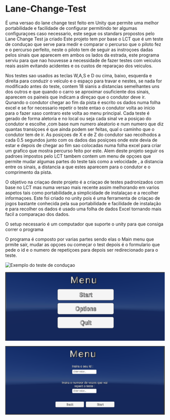 # Lane-Change-Test
É uma versao do lane change test feito em Unity que permite uma melhor portabilidade e facilidade de configurar permitindo ter algumas configuraçoes caso necessario, este segue os standars propostos pelo Lane Change Test ja criado 
Este projeto tem por base o LCT que é um teste de conduçao que serve para medir e comparar o percurso que o piloto fez e o percurso perfeito, neste o piloto tem de seguir as instroçoes dadas pelos sinais que aparecem 
em ambos os lados da estrada, este programa serviu para que nao houvesse a necessidade de fazer testes com veiculos reais assim evitando acidentes e os custos de reparaçao dos veiculos.

Nos testes sao usados as teclas W,A,S e D ou cima, baixo, esquerda e direita para conduzir o veiculo e o espaço para travar e nestes, se nada for modificado antes do teste, contem 18 sianis a distancias semelhantes 
uns dos outros e que quando o carro se aproximar osuficiente dos sinais, aparecem os paineis que indicam a direçao que o condutor deve ir. Qunando o condutor chegar ao fim da pista é escrito os dados numa folha excel 
e se for necessario repetir o teste entao o condutor volta ao inicio para o fazer xaso contraro este volta ao menu principal. 
Cada teste é gerado de forma aletoria e no local ou seja cada sinal ve a posiçao do condutor e escolhe ,com base num numero aleatorio e num numero que diz quantas transiçoes é que ainda podem ser feitas, qual o caminho 
que o condutor tem de ir.
As posiçoes de X e de Z do condutor sao recolhodos a cada 0.5 segundos junto com os dados das posiçoes onde este devia de estar e depois de chegar ao fim sao colocadas numa folha excel para criar um grafico que mostra 
percurso feito por este.
Alem deste projeto seguir os padroes impostos pelo LCT tambem contem um menu de opçoes que permite mudar algumas partes do teste tais como a velocidade , a distancia entre os sinais, a distancia a que estes aparecem 
para o condutor e o comprimento da pista.

O objetivo na criaçao deste projeto é a criaçao de testes padronizados com base no LCT mas numa versao mais recente assim melhorando em varios aspetos tais como portabilidade,a simplicidade de instalaçao e a recolher 
informaçoes. Este foi criado no unity pois é uma ferramenta de criaçao de jogos bastante conhecida pela sua portabilidade e facilidade de instalação e para recolher os dados é usado uma folha de dados Excel tornando 
mais facil a comparaçao dos dados.

O setup necessario é um computador que suporte o unity para que consiga correr o programa

O programa é composto por varias partes sendo elas o Main menu que prmite sair, mudar as opçoes ou começar o test depois é o formulario que pede o id e o numero de repetiçoes para depois ser redirecionado para o teste. 

![Exemplo do teste de conduçao](https://github.com/TiagoNoite/Lane-Change-Test/blob/main/teste%20condu%C3%A7ao.png?raw=true)

![Main Menu](https://github.com/TiagoNoite/Lane-Change-Test/blob/main/main%20menu.png?raw=true)

![Formulario](https://github.com/TiagoNoite/Lane-Change-Test/blob/main/Form%20menu.png?raw=true)
